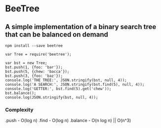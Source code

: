 # BeeTree

## A simple implementation of a binary search tree that can be balanced on demand

```
npm install --save beetree
```

```
var Tree = require('beetree');

var bst = new Tree;
bst.push(1, {foo: 'bar'});
bst.push(5, {chew: 'bacca'});
bst.push(3, {foo: 'baz'});
console.log('THE TREE:', JSON.stringify(bst, null, 4));
console.log('A SEARCH:', JSON.stringify(bst.find(5), null, 4));
console.log('GETTER:', bst.find(5).get('chew'));
bst.balance();
console.log(JSON.stringify(bst, null, 4));
```

### Complexity

.push - O(log n)
.find - O(log n)
.balance - O(n log n) || O(n^3)
